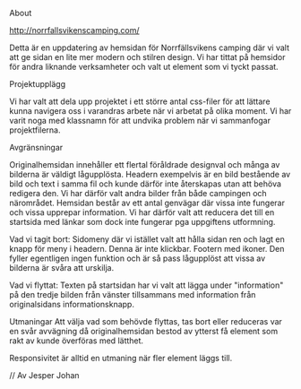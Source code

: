 


About

http://norrfallsvikenscamping.com/

Detta är en uppdatering av hemsidan för Norrfällsvikens camping där vi valt att ge sidan en lite mer modern och stilren 
design. Vi har tittat på hemsidor för andra liknande verksamheter och valt ut element som vi tyckt passat.


Projektupplägg

Vi har valt att dela upp projektet i ett större antal css-filer för att lättare kunna navigera oss i varandras arbete
när vi arbetat på olika moment. Vi har varit noga med klassnamn för att undvika problem när vi sammanfogar projektfilerna.

Avgränsningar

Originalhemsidan innehåller ett flertal föråldrade designval och många av bilderna är väldigt lågupplösta. Headern exempelvis är en bild bestående av bild och text i samma fil och kunde därför inte återskapas utan att behöva redigera den. Vi har därför valt andra bilder från både campingen och närområdet. Hemsidan består av ett antal genvägar där vissa inte fungerar och vissa upprepar information. Vi har därför valt att reducera det till en startsida med länkar som dock inte fungerar pga uppgiftens utformning.

Vad vi tagit bort: 
Sidomeny där vi istället valt att hålla sidan ren och lagt en knapp för meny i headern. Denna är inte klickbar.
Footern med ikoner. Den fyller egentligen ingen funktion och är så pass lågupplöst att vissa av bilderna är svåra att urskilja.

Vad vi flyttat:
Texten på startsidan har vi valt att lägga under "information" på den tredje bilden från vänster tillsammans med information från
originalsidans informationsknapp.



Utmaningar
Att välja vad som behövde flyttas, tas bort eller reduceras var en svår avvägning då originalhemsidan bestod av ytterst få element som rakt av kunde överföras med lätthet. 

Responsivitet är alltid en utmaning när fler element läggs till.
 
// Av Jesper Johan

